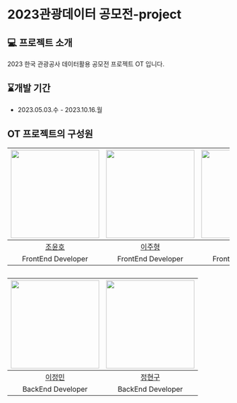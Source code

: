 # **2023관광데이터 공모전-project**

## 💻 프로젝트 소개

2023 한국 관광공사 데이터활용 공모전 프로젝트 OT 입니다.

## ⌛개발 기간

- 2023.05.03.수 - 2023.10.16.월

## **OT 프로젝트의 구성원**
| [<img src="https://avatars.githubusercontent.com/dydgh142" width="200">](https://github.com/dydgh142) | [<img src="https://avatars.githubusercontent.com/leejh4197" width="200">](https://github.com/leejh4197) | [<img src="https://avatars.githubusercontent.com/oweaj" width="200">](https://github.com/oweaj) | [<img src="https://avatars.githubusercontent.com/sumin-Kim-00" width="200">](https://github.com/sumin-Kim-00) |
|:------------:|:------------------:|:--------------------:|:-----------------:|
|   [조윤호](https://github.com/dydgh142) | [이주형](https://github.com/leejh4197) | [장재우](https://github.com/oweaj)| [김수민](https://github.com/sumin-Kim-00) |
| FrontEnd Developer |  FrontEnd Developer  |  FrontEnd Developer  |  FrontEnd Developer  |
##
| [<img src="https://avatars.githubusercontent.com/Min9807" width="200">](https://github.com/Min9807) | [<img src="https://avatars.githubusercontent.com/yongdori00" width="200">](https://github.com/yongdori00) |
|:------------:|:------------------:|
|   [이정민](https://github.com/Min9807) | [정현구](https://github.com/yongdori00) |
| BackEnd Developer |  BackEnd Developer  |
